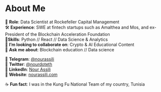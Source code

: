 # About Me

🔭 **Role**: Data Scientist at Rockefeller Capital Management  
🛠 **Experience**: SWE at fintech startups such as Amalthea and Mos, and ex-President of the Blockchain Acceleration Foundation  
🤹‍ **Skills**: Python // React // Data Science & Analytics  
🏓 **I’m looking to collaborate on**: Crypto & AI Educational Content  
💬 **Ask me about**: Blockchain education // Data science  

🍜 **Telegram**: [@nourassili](https://t.me/nourassili)  
🍜 **Twitter**: [@nourdoteth](https://twitter.com/nourdoteth)  
🍜 **LinkedIn**: [Nour Assili](https://www.linkedin.com/in/nour-assili-058916149/)  
🍜 **Website**: [nourassili.com](https://nourassili.com)  

☕ **Fun fact**: I was in the Kung Fu National Team of my country, Tunisia
